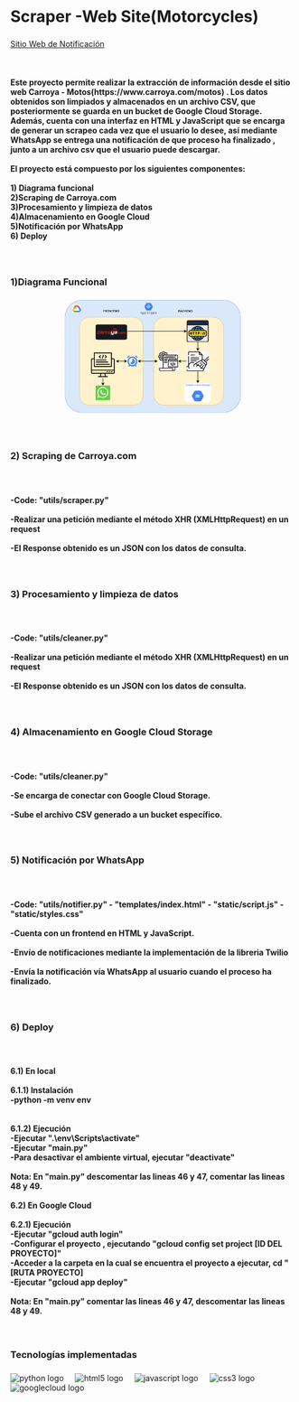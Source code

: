 <h1 align="left">Scraper  -Web Site(Motorcycles)</h1>

###

[Sitio Web de Notificación](https://aerobic-copilot-449214-n9.uc.r.appspot.com/)


<br clear="both">

<h4 align="left">Este proyecto permite realizar la extracción de información desde el sitio web Carroya - Motos(https://www.carroya.com/motos) . Los datos obtenidos son limpiados y almacenados en un archivo CSV, que posteriormente se guarda en un bucket de Google Cloud Storage. Además, cuenta con una interfaz en HTML y JavaScript que se encarga de generar un scrapeo cada vez que el usuario lo desee, así mediante WhatsApp se entrega una notificación de que proceso ha finalizado , junto a un archivo csv que el usuario puede descargar.<br><br>El proyecto está compuesto por los siguientes componentes:<br><br>1) Diagrama funcional<br>2)Scraping de Carroya.com<br>3)Procesamiento y limpieza de datos<br>4)Almacenamiento en Google Cloud<br>5)Notificación por WhatsApp<br>6) Deploy</h4>

###

<br clear="both">

<h3 align="left">1)Diagrama Funcional</h3>

###

<div align="center">
  <img height="200" src="images/DiagramaFuncional.png"  />
</div>

###

<br clear="both">

<h3 align="left">2) Scraping de Carroya.com</h3>

###

<br clear="both">

<h4 align="left">-Code: "utils/scraper.py"<br><br>-Realizar una petición mediante el método XHR (XMLHttpRequest) en un request<br><br>-El Response obtenido es un JSON con los datos de consulta.</h4>

###

<br clear="both">

<h3 align="left">3) Procesamiento y limpieza de datos</h3>

###

<br clear="both">

<h4 align="left">-Code: "utils/cleaner.py"<br><br>-Realizar una petición mediante el método XHR (XMLHttpRequest) en un request<br><br>-El Response obtenido es un JSON con los datos de consulta.</h4>

###

<br clear="both">

<h3 align="left">4) Almacenamiento en Google Cloud Storage</h3>

###

<br clear="both">

<h4 align="left">-Code: "utils/cleaner.py"<br><br>-Se encarga de conectar con Google Cloud Storage.<br><br>-Sube el archivo CSV generado a un bucket específico.</h4>

###

<br clear="both">

<h3 align="left">5) Notificación por WhatsApp</h3>

###

<br clear="both">

<h4 align="left">-Code: "utils/notifier.py" - "templates/index.html" - "static/script.js" - "static/styles.css"<br><br>-Cuenta con un frontend en HTML y JavaScript.<br><br>-Envío de notificaciones mediante la implementación de la libreria Twilio<br><br>-Envía la notificación vía WhatsApp al usuario cuando el proceso ha finalizado.</h4>

###

<br clear="both">

<h3 align="left">6) Deploy</h3>

###

<br clear="both">

<h4 align="left">6.1) En local<br><br>6.1.1) Instalación<br>-python -m venv env<br><br><br>6.1.2) Ejecución<br>-Ejecutar ".\env\Scripts\activate"<br>-Ejecutar "main.py"<br>-Para desactivar el ambiente virtual, ejecutar "deactivate"<br><br>Nota: En "main.py" descomentar las lineas 46 y 47, comentar las lineas 48 y 49.<br><br>6.2) En Google Cloud<br><br>6.2.1) Ejecución<br>-Ejecutar "gcloud auth login"<br>-Configurar el proyecto , ejecutando "gcloud config set project [ID DEL PROYECTO]" <br>-Acceder a la carpeta en la cual se encuentra el proyecto a ejecutar, cd "[RUTA PROYECTO]<br>-Ejecutar "gcloud app deploy"<br><br>Nota: En "main.py" comentar las lineas 46 y 47, descomentar las lineas 48 y 49.</h4>

<br clear="both">

<h3 align="left">Tecnologías implementadas</h3>

###

<div align="left">
  <img src="https://cdn.jsdelivr.net/gh/devicons/devicon/icons/python/python-original.svg" height="40" alt="python logo"  />
  <img width="12" />
  <img src="https://cdn.jsdelivr.net/gh/devicons/devicon/icons/html5/html5-original.svg" height="40" alt="html5 logo"  />
  <img width="12" />
  <img src="https://cdn.jsdelivr.net/gh/devicons/devicon/icons/javascript/javascript-original.svg" height="40" alt="javascript logo"  />
  <img width="12" />
  <img src="https://cdn.jsdelivr.net/gh/devicons/devicon/icons/css3/css3-original.svg" height="40" alt="css3 logo"  />
  <img width="12" />
  <img src="https://cdn.jsdelivr.net/gh/devicons/devicon/icons/googlecloud/googlecloud-original.svg" height="40" alt="googlecloud logo"  />
</div>

###
